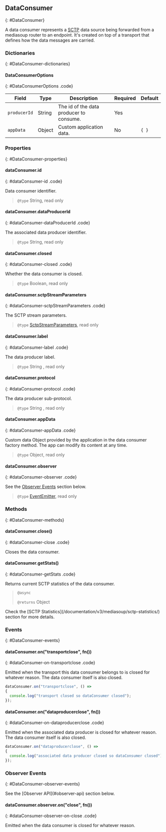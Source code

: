 ## DataConsumer
{: #DataConsumer}

<section markdown="1">

A data consumer represents a [SCTP](https://tools.ietf.org/html/rfc4960) data source being forwarded from a mediasoup router to an endpoint. It's created on top of a transport that defines how the data messages are carried.

</section>


### Dictionaries
{: #DataConsumer-dictionaries}

<section markdown="1">

#### DataConsumerOptions
{: #DataConsumerOptions .code}

<div markdown="1" class="table-wrapper L3">

Field           | Type    | Description   | Required | Default
--------------- | ------- | ------------- | -------- | ---------
`producerId`    | String  | The id of the data producer to consume. | Yes |
`appData`       | Object  | Custom application data. | No | `{ }`

</div>

</section>


### Properties
{: #DataConsumer-properties}

<section markdown="1">

#### dataConsumer.id
{: #dataConsumer-id .code}

Data consumer identifier.

> `@type` String, read only

#### dataConsumer.dataProducerId
{: #dataConsumer-dataProducerId .code}

The associated data producer identifier.

> `@type` String, read only

#### dataConsumer.closed
{: #dataConsumer-closed .code}

Whether the data consumer is closed.

> `@type` Boolean, read only

#### dataConsumer.sctpStreamParameters
{: #dataConsumer-sctpStreamParameters .code}

The SCTP stream parameters.

> `@type` [SctpStreamParameters](/documentation/v3/mediasoup/sctp-parameters/#SctpStreamParameters), read only

#### dataConsumer.label
{: #dataConsumer-label .code}

The data producer label.

> `@type` String , read only

#### dataConsumer.protocol
{: #dataConsumer-protocol .code}

The data producer sub-protocol.

> `@type` String , read only

#### dataConsumer.appData
{: #dataConsumer-appData .code}

Custom data Object provided by the application in the data consumer factory method. The app can modify its content at any time.

> `@type` Object, read only

#### dataConsumer.observer
{: #dataConsumer-observer .code}

See the [Observer Events](#DataConsumer-observer-events) section below.

> `@type` [EventEmitter](https://nodejs.org/api/events.html#events_class_eventemitter), read only

</section>


### Methods
{: #DataConsumer-methods}

<section markdown="1">

#### dataConsumer.close()
{: #dataConsumer-close .code}

Closes the data consumer.

#### dataConsumer.getStats()
{: #dataConsumer-getStats .code}

Returns current SCTP statistics of the data consumer.

> `@async`
> 
> `@returns` Object

<div markdown="1" class="note">
Check the [SCTP Statistics](/documentation/v3/mediasoup/sctp-statistics/) section for more details.
</div>

### Events
{: #DataConsumer-events}

<section markdown="1">

#### dataConsumer.on("transportclose", fn())
{: #dataConsumer-on-transportclose .code}

Emitted when the transport this data consumer belongs to is closed for whatever reason. The data consumer itself is also closed.

```javascript
dataConsumer.on("transportclose", () =>
{
  console.log("transport closed so dataConsumer closed");
});
```

#### dataConsumer.on("dataproducerclose", fn())
{: #dataConsumer-on-dataproducerclose .code}

Emitted when the associated data producer is closed for whatever reason. The data consumer itself is also closed.

```javascript
dataConsumer.on("dataproducerclose", () =>
{
  console.log("associated data producer closed so dataConsumer closed");
});
```

</section>


### Observer Events
{: #DataConsumer-observer-events}

<section markdown="1">

<div markdown="1" class="note">
See the [Observer API](#observer-api) section below.
</div>

#### dataConsumer.observer.on("close", fn())
{: #dataConsumer-observer-on-close .code}

Emitted when the data consumer is closed for whatever reason.

</section>
